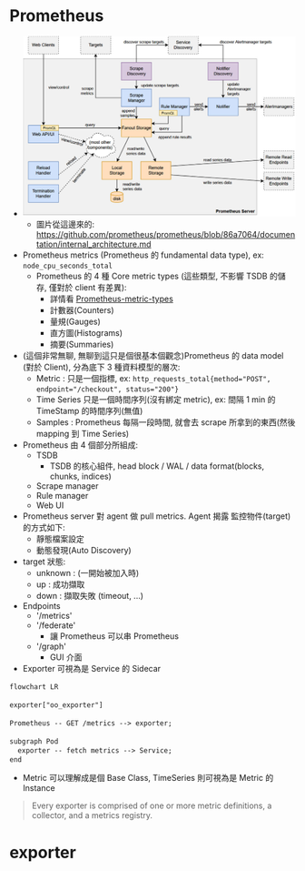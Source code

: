 # Prometheus

- ![Prometheus internal architecture](./img/prometheus.jpg)
  - 圖片從這邊來的: https://github.com/prometheus/prometheus/blob/86a7064/documentation/internal_architecture.md
- Prometheus metrics (Prometheus 的 fundamental data type), ex: `node_cpu_seconds_total`
  - Prometheus 的 4 種 Core metric types (這些類型, 不影響 TSDB 的儲存, 僅對於 client 有差異):
    - 詳情看 [Prometheus-metric-types](./Prometheus-metric-types.md)
    - 計數器(Counters)
    - 量規(Gauges)
    - 直方圖(Histograms)
    - 摘要(Summaries)
- (這個非常無聊, 無聊到這只是個很基本個觀念)Prometheus 的 data model (對於 Client), 分為底下 3 種資料模型的層次:
  - Metric : 只是一個指標, ex: `http_requests_total{method="POST", endpoint="/checkout", status="200"}`
  - Time Series 只是一個時間序列(沒有綁定 metric), ex: 間隔 1 min 的 TimeStamp 的時間序列(無值)
  - Samples : Prometheus 每隔一段時間, 就會去 scrape 所拿到的東西(然後 mapping 到 Time Series)
- Prometheus 由 4 個部分所組成:
  - TSDB
    - TSDB 的核心組件, head block / WAL / data format(blocks, chunks, indices)
  - Scrape manager
  - Rule manager
  - Web UI
- Prometheus server 對 agent 做 pull metrics. Agent 揭露 監控物件(target) 的方式如下:
  - 靜態檔案設定
  - 動態發現(Auto Discovery)
- target 狀態:
  - unknown : (一開始被加入時)
  - up : 成功擷取
  - down : 擷取失敗 (timeout, ...)
- Endpoints
  - '/metrics'
  - '/federate'
    - 讓 Prometheus 可以串 Prometheus
  - '/graph'
    - GUI 介面
- Exporter 可視為是 Service 的 Sidecar

```mermaid
flowchart LR

exporter["oo_exporter"]

Prometheus -- GET /metrics --> exporter;

subgraph Pod
  exporter -- fetch metrics --> Service;
end
```

- Metric 可以理解成是個 Base Class, TimeSeries 則可視為是 Metric 的 Instance

> Every exporter is comprised of one or more metric definitions, a collector, and a metrics registry.

# exporter
